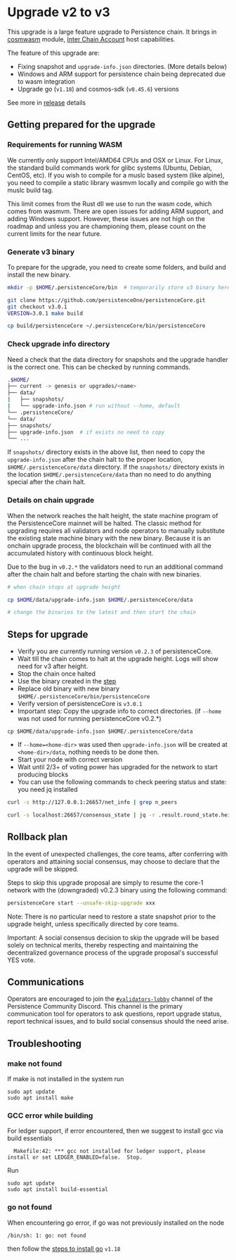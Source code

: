# Upgrade v2 to v3

This upgrade is a large feature upgrade to Persistence chain. It brings in [cosmwasm](https://docs.cosmwasm.com/docs/1.0/) module, [Inter Chain Account](https://blog.cosmos.network/interchain-accounts-take-cosmos-interoperability-to-the-next-level-39c9a8aad4ad) host capabilities.

The feature of this upgrade are:
* Fixing snapshot and `upgrade-info.json` directories. (More details below)
* Windows and ARM support for persistence chain being deprecated due to wasm integration
* Upgrade go (`v1.18`) and cosmos-sdk (`v0.45.6`) versions

See more in [release](https://github.com/persistenceOne/persistenceCore/releases/tag/v3.0.1) details

## Getting prepared for the upgrade

### Requirements for running WASM
We currently only support Intel/AMD64 CPUs and OSX or Linux. For Linux, the standard build commands work for glibc systems (Ubuntu, Debian, CentOS, etc). If you wish to compile for a muslc based system (like alpine), you need to compile a static library wasmvm locally and compile go with the muslc build tag.

This limit comes from the Rust dll we use to run the wasm code, which comes from wasmvm. There are open issues for adding ARM support, and adding Windows support. However, these issues are not high on the roadmap and unless you are championing them, please count on the current limits for the near future.

### Generate v3 binary
To prepare for the upgrade, you need to create some folders, and build and install the new binary.

```bash
mkdir -p $HOME/.persistenceCore/bin  # temporarily store v3 binary here

git clone https://github.com/persistenceOne/persistenceCore.git
git checkout v3.0.1
VERSION=3.0.1 make build

cp build/persistenceCore ~/.persistenceCore/bin/persistenceCore
```

### Check upgrade info directory
Need a check that the data directory for snapshots and the upgrade handler is the correct one. This can be checked by running commands.

```bash
.$HOME/
├── current -> genesis or upgrades/<name>
├── data/
|   ├── snapshots/
|   └── upgrade-info.json # run without --home, default
└── .persistenceCore/
└── data/
├── snapshots/
├── upgrade-info.json  # if exists no need to copy
└── ...
```

If `snapshots/` directory exists in the above list, then need to copy the `upgrade-info.json` after the chain halt to the proper location, `$HOME/.persistenceCore/data` directory.
If the `snapshots/` directory exists in the location `$HOME/.persistenceCore/data` than no need to do anything special after the chain halt.

### Details on chain upgrade
When the network reaches the halt height, the state machine program of the PersistenceCore mainnet will be halted. The classic method for upgrading requires all validators and node operators to manually substitute the existing state machine binary with the new binary. Because it is an onchain upgrade process, the blockchain will be continued with all the accumulated history with continuous block height.

Due to the bug in `v0.2.*` the validators need to run an additional command after the chain halt and before starting the chain with new binaries.

```bash
# when chain stops at upgrade height

cp $HOME/data/upgrade-info.json $HOME/.persistenceCore/data

# change the binaries to the latest and then start the chain
```

## Steps for upgrade
* Verify you are currently running version `v0.2.3` of persistenceCore.
* Wait till the chain comes to halt at the upgrade height. Logs will show need for v3 after height.
* Stop the chain once halted
* Use the binary created in the [step](https://github.com/persistenceOne/networks/wiki/V3-Upgrade-Guide#generate-v3-binary)
* Replace old binary with new binary `$HOME/.persistenceCore/bin/persistenceCore`
* Verify version of persistenceCore is `v3.0.1`
* Important step: Copy the upgrade info to correct directories. (if `--home` was not used for running persistenceCore v0.2.*)
```
cp $HOME/data/upgrade-info.json $HOME/.persistenceCore/data
```
* If `--home=<home-dir>` was used then `upgrade-info.json` will be created at `<home-dir>/data`, nothing needs to be done then.
* Start your node with correct version
* Wait until 2/3+ of voting power has upgraded for the network to start producing blocks
* You can use the following commands to check peering status and state: you need jq installed
```bash
curl -s http://127.0.0.1:26657/net_info | grep n_peers

curl -s localhost:26657/consensus_state | jq -r .result.round_state.height_vote_set[].prevotes_bit_array
```

## Rollback plan
In the event of unexpected challenges, the core teams, after conferring with operators and attaining social consensus, may choose to declare that the upgrade will be skipped.

Steps to skip this upgrade proposal are simply to resume the core-1 network with the (downgraded) v0.2.3 binary using the following command:

```bash
persistenceCore start --unsafe-skip-upgrade xxx
```
Note: There is no particular need to restore a state snapshot prior to the upgrade height, unless specifically directed by core teams.

Important: A social consensus decision to skip the upgrade will be based solely on technical merits, thereby respecting and maintaining the decentralized governance process of the upgrade proposal's successful YES vote.

## Communications
Operators are encouraged to join the [`#validators-lobby`](https://discord.gg/hwbynVYDZ7) channel of the Persistence Community Discord. This channel is the primary communication tool for operators to ask questions, report upgrade status, report technical issues, and to build social consensus should the need arise.

## Troubleshooting
### make not found
If make is not installed in the system run
```
sudo apt update
sudo apt install make
```

### GCC error while building
For ledger support, if error encountered, then we suggest to install gcc via build essentials
```
  Makefile:42: *** gcc not installed for ledger support, please install or set LEDGER_ENABLED=false.  Stop.
```
Run
```
sudo apt update
sudo apt install build-essential
```

### go not found
When encountering go error, if go was not previously installed on the node
```
/bin/sh: 1: go: not found
```
then follow the [steps to install go](https://go.dev/doc/install) `v1.18`
